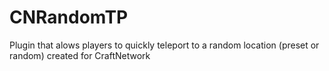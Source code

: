 CNRandomTP
==========

Plugin that alows players to quickly teleport to a random location (preset or random) created for CraftNetwork
